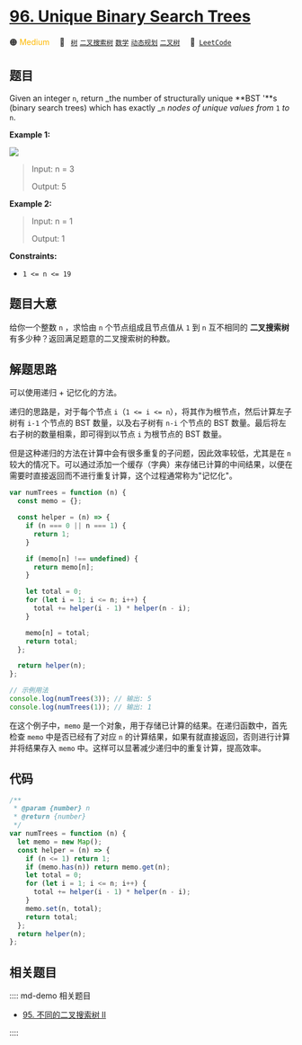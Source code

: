 # [96. Unique Binary Search Trees](https://leetcode.com/problems/unique-binary-search-trees/)

🟠 <font color=#ffb800>Medium</font>&emsp; 🔖&ensp; [`树`](/leetcode/outline/tag/tree.md) [`二叉搜索树`](/leetcode/outline/tag/binary-search-tree.md) [`数学`](/leetcode/outline/tag/mathematics.md) [`动态规划`](/leetcode/outline/tag/dynamic-programming.md) [`二叉树`](/leetcode/outline/tag/binary-tree.md)&emsp; 🔗&ensp;[`LeetCode`](https://leetcode.com/problems/unique-binary-search-trees/)

## 题目

Given an integer `n`, return _the number of structurally unique **BST '**s
(binary search trees) which has exactly _`n` _nodes of unique values from_ `1`
_to_ `n`.

**Example 1:**

![](https://assets.leetcode.com/uploads/2021/01/18/uniquebstn3.jpg)

> Input: n = 3
>
> Output: 5

**Example 2:**

> Input: n = 1
>
> Output: 1

**Constraints:**

- `1 <= n <= 19`

## 题目大意

给你一个整数 `n` ，求恰由 `n` 个节点组成且节点值从 `1` 到 `n` 互不相同的 **二叉搜索树** 有多少种？返回满足题意的二叉搜索树的种数。

## 解题思路

可以使用递归 + 记忆化的方法。

递归的思路是，对于每个节点 `i`（`1 <= i <= n`），将其作为根节点，然后计算左子树有 `i-1` 个节点的 BST 数量，以及右子树有 `n-i` 个节点的 BST 数量。最后将左右子树的数量相乘，即可得到以节点 `i` 为根节点的 BST 数量。

但是这种递归的方法在计算中会有很多重复的子问题，因此效率较低，尤其是在 `n` 较大的情况下。可以通过添加一个缓存（字典）来存储已计算的中间结果，以便在需要时直接返回而不进行重复计算，这个过程通常称为"记忆化"。

```javascript
var numTrees = function (n) {
  const memo = {};

  const helper = (n) => {
    if (n === 0 || n === 1) {
      return 1;
    }

    if (memo[n] !== undefined) {
      return memo[n];
    }

    let total = 0;
    for (let i = 1; i <= n; i++) {
      total += helper(i - 1) * helper(n - i);
    }

    memo[n] = total;
    return total;
  };

  return helper(n);
};

// 示例用法
console.log(numTrees(3)); // 输出: 5
console.log(numTrees(1)); // 输出: 1
```

在这个例子中，`memo` 是一个对象，用于存储已计算的结果。在递归函数中，首先检查 `memo` 中是否已经有了对应 `n` 的计算结果，如果有就直接返回，否则进行计算并将结果存入 `memo` 中。这样可以显著减少递归中的重复计算，提高效率。

## 代码

```javascript
/**
 * @param {number} n
 * @return {number}
 */
var numTrees = function (n) {
  let memo = new Map();
  const helper = (n) => {
    if (n <= 1) return 1;
    if (memo.has(n)) return memo.get(n);
    let total = 0;
    for (let i = 1; i <= n; i++) {
      total += helper(i - 1) * helper(n - i);
    }
    memo.set(n, total);
    return total;
  };
  return helper(n);
};
```

## 相关题目

:::: md-demo 相关题目

- [95. 不同的二叉搜索树 II](./0095.md)

::::
